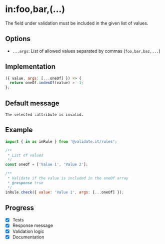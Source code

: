 # in:foo,bar,(...)

The field under validation must be included in the given list of values.

## Options

- `...args`: List of allowed values separated by commas (`foo,bar,baz,...`)

## Implementation

```js
({ value, args: [...oneOf] }) => {
  return oneOf.indexOf(value) > -1;
};
```

## Default message

```text
The selected :attribute is invalid.
```

## Example

```js
import { in as inRule } from '@validate.it/rules';

/**
 * List of values
 */
const oneOf = ['Value 1', 'Value 2'];

/**
 * Validate if the value is included in the oneOf array
 * @response true
 */
inRule.check({ value: 'Value 1', args: [...oneOf] });
```

## Progress

- [x] Tests
- [x] Response message
- [x] Validation logic
- [x] Documentation
